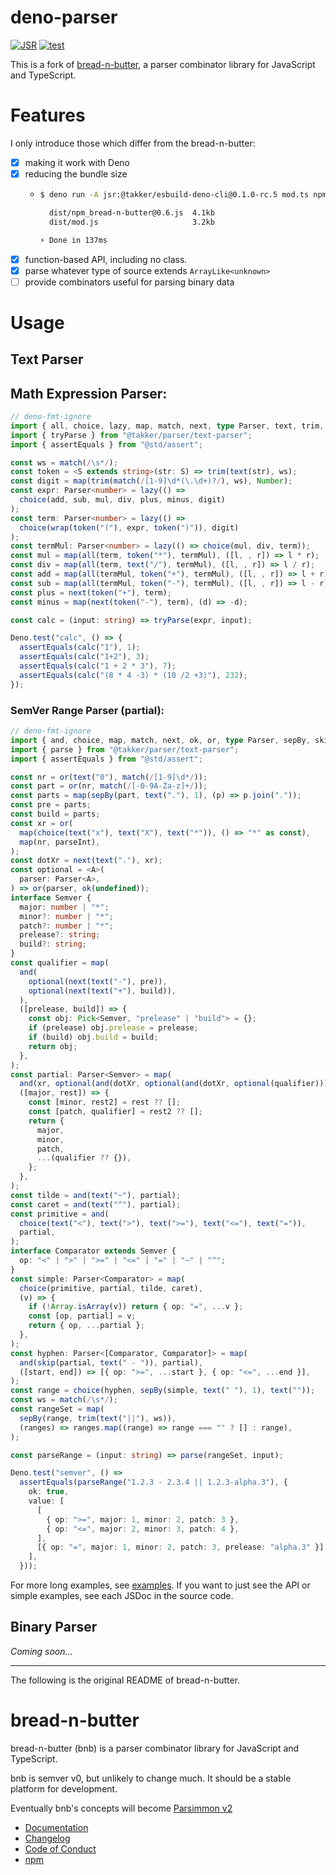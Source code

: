# deno-parser

[![JSR](https://jsr.io/badges/@takker/parser)](https://jsr.io/@takker/parser)
[![test](https://github.com/takker99/deno-parser/workflows/ci/badge.svg)](https://github.com/takker99/deno-parser/actions?query=workflow%3Aci)

This is a fork of [bread-n-butter](https://github.com/wavebeem/bread-n-butter),
a parser combinator library for JavaScript and TypeScript.

# Features

I only introduce those which differ from the bread-n-butter:

- [x] making it work with Deno
- [x] reducing the bundle size
  - ```sh
    $ deno run -A jsr:@takker/esbuild-deno-cli@0.1.0-rc.5 mod.ts npm:bread-n-butter@0.6.0 --bundle --minify --format=esm --outdir=./dist

      dist/npm_bread-n-butter@0.6.js  4.1kb
      dist/mod.js                     3.2kb

    ⚡ Done in 137ms
    ```
- [x] function-based API, including no class.
- [x] parse whatever type of source extends `ArrayLike<unknown>`
- [ ] provide combinators useful for parsing binary data

# Usage

## Text Parser

## Math Expression Parser:

```ts
// deno-fmt-ignore
import { all, choice, lazy, map, match, next, type Parser, text, trim, wrap, } from "@takker/parser";
import { tryParse } from "@takker/parser/text-parser";
import { assertEquals } from "@std/assert";

const ws = match(/\s*/);
const token = <S extends string>(str: S) => trim(text(str), ws);
const digit = map(trim(match(/[1-9]\d*(\.\d+)?/), ws), Number);
const expr: Parser<number> = lazy(() =>
  choice(add, sub, mul, div, plus, minus, digit)
);
const term: Parser<number> = lazy(() =>
  choice(wrap(token("("), expr, token(")")), digit)
);
const termMul: Parser<number> = lazy(() => choice(mul, div, term));
const mul = map(all(term, token("*"), termMul), ([l, , r]) => l * r);
const div = map(all(term, text("/"), termMul), ([l, , r]) => l / r);
const add = map(all(termMul, token("+"), termMul), ([l, , r]) => l + r);
const sub = map(all(termMul, token("-"), termMul), ([l, , r]) => l - r);
const plus = next(token("+"), term);
const minus = map(next(token("-"), term), (d) => -d);

const calc = (input: string) => tryParse(expr, input);

Deno.test("calc", () => {
  assertEquals(calc("1"), 1);
  assertEquals(calc("1+2"), 3);
  assertEquals(calc("1 + 2 * 3"), 7);
  assertEquals(calc("(8 * 4 -3) * (10 /2 +3)"), 232);
});
```

### SemVer Range Parser (partial):

```ts
// deno-fmt-ignore
import { and, choice, map, match, next, ok, or, type Parser, sepBy, skip, text, trim, } from "@takker/parser";
import { parse } from "@takker/parser/text-parser";
import { assertEquals } from "@std/assert";

const nr = or(text("0"), match(/[1-9]\d*/));
const part = or(nr, match(/[-0-9A-Za-z]+/));
const parts = map(sepBy(part, text("."), 1), (p) => p.join("."));
const pre = parts;
const build = parts;
const xr = or(
  map(choice(text("x"), text("X"), text("*")), () => "*" as const),
  map(nr, parseInt),
);
const dotXr = next(text("."), xr);
const optional = <A>(
  parser: Parser<A>,
) => or(parser, ok(undefined));
interface Semver {
  major: number | "*";
  minor?: number | "*";
  patch?: number | "*";
  prelease?: string;
  build?: string;
}
const qualifier = map(
  and(
    optional(next(text("-"), pre)),
    optional(next(text("+"), build)),
  ),
  ([prelease, build]) => {
    const obj: Pick<Semver, "prelease" | "build"> = {};
    if (prelease) obj.prelease = prelease;
    if (build) obj.build = build;
    return obj;
  },
);
const partial: Parser<Semver> = map(
  and(xr, optional(and(dotXr, optional(and(dotXr, optional(qualifier)))))),
  ([major, rest]) => {
    const [minor, rest2] = rest ?? [];
    const [patch, qualifier] = rest2 ?? [];
    return {
      major,
      minor,
      patch,
      ...(qualifier ?? {}),
    };
  },
);
const tilde = and(text("~"), partial);
const caret = and(text("^"), partial);
const primitive = and(
  choice(text("<"), text(">"), text(">="), text("<="), text("=")),
  partial,
);
interface Comparator extends Semver {
  op: "<" | ">" | ">=" | "<=" | "=" | "~" | "^";
}
const simple: Parser<Comparator> = map(
  choice(primitive, partial, tilde, caret),
  (v) => {
    if (!Array.isArray(v)) return { op: "=", ...v };
    const [op, partial] = v;
    return { op, ...partial };
  },
);
const hyphen: Parser<[Comparator, Comparator]> = map(
  and(skip(partial, text(" - ")), partial),
  ([start, end]) => [{ op: ">=", ...start }, { op: "<=", ...end }],
);
const range = choice(hyphen, sepBy(simple, text(" "), 1), text(""));
const ws = match(/\s*/);
const rangeSet = map(
  sepBy(range, trim(text("||"), ws)),
  (ranges) => ranges.map((range) => range === "" ? [] : range),
);

const parseRange = (input: string) => parse(rangeSet, input);

Deno.test("semver", () =>
  assertEquals(parseRange("1.2.3 - 2.3.4 || 1.2.3-alpha.3"), {
    ok: true,
    value: [
      [
        { op: ">=", major: 1, minor: 2, patch: 3 },
        { op: "<=", major: 2, minor: 3, patch: 4 },
      ],
      [{ op: "=", major: 1, minor: 2, patch: 3, prelease: "alpha.3" }],
    ],
  }));
```

For more long examples, see [examples](./examples). If you want to just see the
API or simple examples, see each JSDoc in the source code.

## Binary Parser

_Coming soon..._

---

The following is the original README of bread-n-butter.

# bread-n-butter

bread-n-butter (bnb) is a parser combinator library for JavaScript and
TypeScript.

bnb is semver v0, but unlikely to change much. It should be a stable platform
for development.

Eventually bnb's concepts will become
[Parsimmon v2](https://github.com/jneen/parsimmon/issues/230)

- [Documentation](https://bnb-wavebeem.netlify.app/)
- [Changelog](https://github.com/wavebeem/bread-n-butter/blob/main/CHANGELOG.md)
- [Code of Conduct](https://github.com/wavebeem/bread-n-butter/blob/main/CODE_OF_CONDUCT.md)
- [npm](https://www.npmjs.com/package/bread-n-butter)
